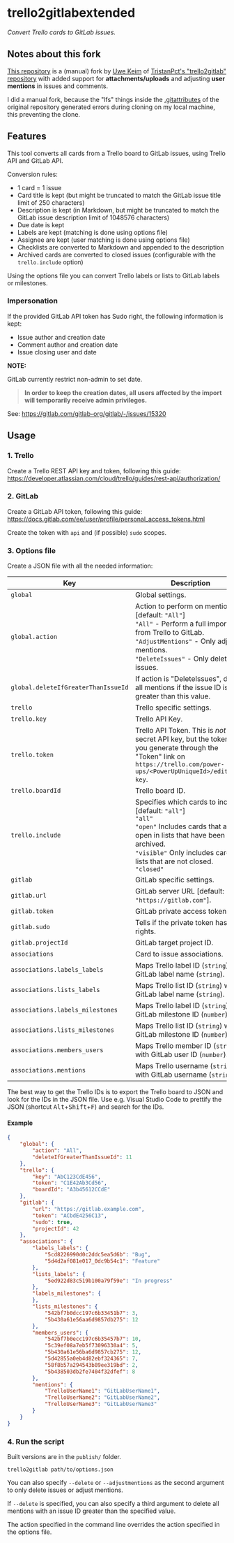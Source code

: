 ﻿# trello2gitlabextended

*Convert Trello cards to GitLab issues.*

## Notes about this fork

[This repository](https://github.com/UweKeim/trello2gitlabextended) is a (manual) fork by [Uwe Keim](https://github.com/UweKeim) of [TristanPct's "trello2gitlab" repository](https://github.com/TristanPct/trello2gitlab) with added support for **attachments/uploads** and adjusting **user mentions** in issues and comments. 

I did a manual fork, because the "lfs" things inside the [.gitattributes](https://github.com/TristanPct/trello2gitlab/blob/master/.gitattributes) of the original repository generated errors during cloning on my local machine, this preventing the clone.

## Features

This tool converts all cards from a Trello board to GitLab issues, using Trello API and GitLab API.

Conversion rules:
- 1 card = 1 issue
- Card title is kept (but might be truncated to match the GitLab issue title limit of 250 characters)
- Description is kept (in Markdown, but might be truncated to match the GitLab issue description limit of 1048576 characters)
- Due date is kept
- Labels are kept (matching is done using options file)
- Assignee are kept (user matching is done using options file)
- Checklists are converted to Markdown and appended to the description
- Archived cards are converted to closed issues (configurable with the `trello.include` option)

Using the options file you can convert Trello labels or lists to GitLab labels or milestones.

### Impersonation

If the provided GitLab API token has Sudo right, the following information is kept:
- Issue author and creation date
- Comment author and creation date
- Issue closing user and date

**NOTE:** 

GitLab currently restrict non-admin to set date.

> **In order to keep the creation dates, all users affected by the import will temporarily receive admin privileges.**

See: https://gitlab.com/gitlab-org/gitlab/-/issues/15320

## Usage

### 1. Trello

Create a Trello REST API key and token, following this guide: https://developer.atlassian.com/cloud/trello/guides/rest-api/authorization/

### 2. GitLab

Create a GitLab API token, following this guide: https://docs.gitlab.com/ee/user/profile/personal_access_tokens.html

Create the token with `api` and (if possible) `sudo` scopes.

### 3. Options file

Create a JSON file with all the needed information: 

 Key                             | Description
---------------------------------|----------------
`global`                         | Global settings.
`global.action`                  | Action to perform on mentions. [default: `"All"`]<br />`"All"` - Perform a full import from Trello to GitLab. <br />`"AdjustMentions"` - Only adjust mentions. <br />`"DeleteIssues"` - Only delete issues.
`global.deleteIfGreaterThanIssueId`| If action is "DeleteIssues", delete all mentions if the issue ID is greater than this value.
`trello`                         | Trello specific settings.
`trello.key`                     | Trello API Key.
`trello.token`                   | Trello API Token. This is _not_ the secret API key, but the token that you generate through the "Token" link on `https://trello.com/power-ups/<PowerUpUniqueId>/edit/api-key`.
`trello.boardId`                 | Trello board ID.
`trello.include`                 | Specifies which cards to include. [default: `"all"`]<br />`"all"`<br />`"open"` Includes cards that are open in lists that have been archived.<br />`"visible"` Only includes cards in lists that are not closed.<br />`"closed"`
`gitlab`                         | GitLab specific settings.
`gitlab.url`                     | GitLab server URL [default: `"https://gitlab.com"`].
`gitlab.token`                   | GitLab private access token.
`gitlab.sudo`                    | Tells if the private token has sudo rights.
`gitlab.projectId`               | GitLab target project ID.
`associations`                   | Card to issue associations.
`associations.labels_labels`     | Maps Trello label ID (`string`) with GitLab label name (`string`).
`associations.lists_labels`      | Maps Trello list ID (`string`) with GitLab label name (`string`).
`associations.labels_milestones` | Maps Trello label ID (`string`) with GitLab milestone ID (`number`).
`associations.lists_milestones`  | Maps Trello list ID (`string`) with GitLab milestone ID (`number`).
`associations.members_users`     | Maps Trello member ID (`string`) with GitLab user ID (`number`).
`associations.mentions`          | Maps Trello username (`string`) with GitLab username (`string`).

The best way to get the Trello IDs is to export the Trello board to JSON and look for the IDs in the JSON file. Use e.g. Visual Studio Code to prettify the JSON (shortcut <kbd>Alt</kbd>+<kbd>Shift</kbd>+<kbd>F</kbd>) and search for the IDs.

#### Example

```json
{
    "global": {
        "action": "All", 
        "deleteIfGreaterThanIssueId": 11
    },
    "trello": {
        "key": "AbC123CdE456",
        "token": "C1E42Ab3Cd56",
        "boardId": "A3b45612CCdE"
    },
    "gitlab": {
        "url": "https://gitlab.example.com",
        "token": "ACbdE4256C13",
        "sudo": true,
        "projectId": 42
    },
    "associations": {
        "labels_labels": {
            "5cd8226990d0c2ddc5ea5d6b": "Bug",
            "5d4d2af081e017_0dc9b54c1": "Feature"
        },
        "lists_labels": {
            "5ed922d83c519b100a79f59e": "In progress"
        },
        "labels_milestones": {
        },
        "lists_milestones": {
            "542bf7b0dcc197c6b33451b7": 3,
            "5b430a61e56aa6d9857db275": 12
        },
        "members_users": {
            "542bf7b0ecc197c6b35457b7": 10,
            "5c39ef08a7eb5f73096330a4": 5,
            "5b430a61e56ba6d9857cb275": 12,
            "5d42855a0eb4d82ebf324365": 7,
            "58f8b57a294543b89ee319bd": 2,
            "5b438503db2fe7404f32dfef": 8
        },
        "mentions": {
            "TrelloUserName1": "GitLabUserName1",
            "TrelloUserName2": "GitLabUserName2",
            "TrelloUserName3": "GitLabUserName3"
        }
    }
}
```

### 4. Run the script

Built versions are in the `publish/` folder.

```
trello2gitlab path/to/options.json
```

You can also specify `--delete` or `--adjustmentions` as the second argument to only delete issues or adjust mentions. 

If `--delete` is specified, you can also specify a third argument to delete all mentions with an issue ID greater than the specified value.

The action specified in the command line overrides the action specified in the options file.